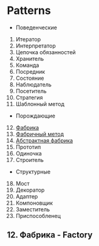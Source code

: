 # Patterns <a name='home'></a>

- Поведенческие

1. Итератор
2. Интерпретатор
3. Цепочка обязанностей
4. Хранитель
5. Команда
6. Посредник
7. Состояние
8. Наблюдатель
9. Посетитель
10. Стратегия
11. Шаблонный метод

- Порождающие

12. [Фабрика](#factory)
13. [Фабричный метод](#factory-method)
14. [Абстрактная фабрика](#abstract-factory)
15. Прототип
16. Одиночка
17. Строитель

- Структурные

18. Мост
19. Декоратор
20. Адаптер
21. Компоновщик
22. Заместитель
23. Приспособленец

## 12. Фабрика - Factory <a name='factory'></a>
